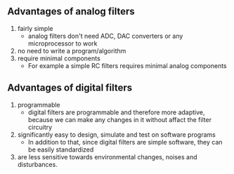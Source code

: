 ## Advantages of analog filters 

1. fairly simple
   * analog filters don't need ADC, DAC converters or any microprocessor to work
2. no need to write a program/algorithm
3. require minimal components
   * For example a simple RC filters requires minimal analog components


## Advantages of digital filters 

1. programmable 
   * digital filters are programmable and therefore more adaptive, because we can make any changes in it without affact the filter circuitry
2. significantly easy to design, simulate and test on software programs
   * In addition to that, since digital filters are simple software, they can be easily standardized
3. are less sensitive towards environmental changes, noises and disturbances.
